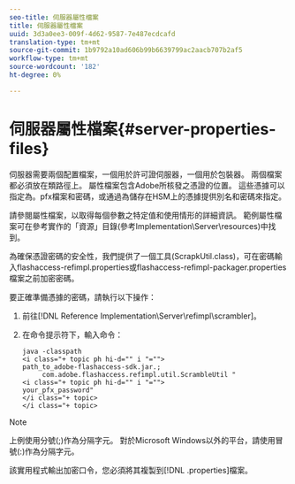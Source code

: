 ```yaml
---
seo-title: 伺服器屬性檔案
title: 伺服器屬性檔案
uuid: 3d3a0ee3-009f-4d62-9587-7e487ecdcafd
translation-type: tm+mt
source-git-commit: 1b9792a10ad606b99b6639799ac2aacb707b2af5
workflow-type: tm+mt
source-wordcount: '182'
ht-degree: 0%

---
```



# 伺服器屬性檔案{#server-properties-files}

伺服器需要兩個配置檔案，一個用於許可證伺服器，一個用於包裝器。 兩個檔案都必須放在類路徑上。 屬性檔案包含Adobe所核發之憑證的位置。 這些憑據可以指定為。pfx檔案和密碼，或通過為儲存在HSM上的憑據提供別名和密碼來指定。

請參閱屬性檔案，以取得每個參數之特定值和使用情形的詳細資訊。 範例屬性檔案可在參考實作的「資源」目錄(參考Implementation\Server\resources)中找到。

為確保憑證密碼的安全性，我們提供了一個工具(ScrapkUtil.class)，可在密碼輸入flashaccess-refimpl.properties或flashaccess-refimpl-packager.properties檔案之前加密密碼。

要正確準備憑據的密碼，請執行以下操作：

1. 前往[!DNL Reference Implementation\Server\refimpl\scrambler]。
1. 在命令提示符下，輸入命令：

   ```
   java -classpath  
   <i class="+ topic ph hi-d="" i "="">
   path_to_adobe-flashaccess-sdk.jar.; 
        com.adobe.flashaccess.refimpl.util.ScrambleUtil " 
   <i class="+ topic ph hi-d="" i "="">
   your_pfx_password" 
   </i class="+ topic> 
   </i class="+ topic>
   ```

>[!NOTE]
>
>上例使用分號(;)作為分隔字元。 對於Microsoft Windows以外的平台，請使用冒號(:)作為分隔字元。

該實用程式輸出加密口令，您必須將其複製到[!DNL .properties]檔案。
